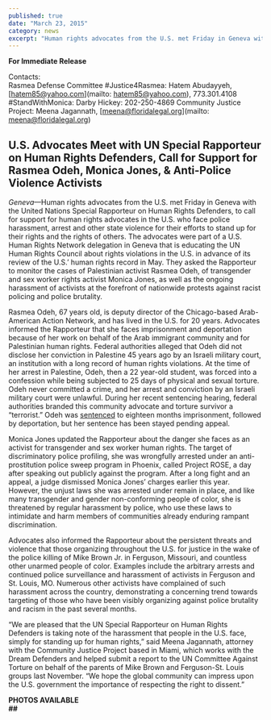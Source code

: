 ```yaml
---
published: true
date: "March 23, 2015"
category: news
excerpt: "Human rights advocates from the U.S. met Friday in Geneva with the United Nations Special Rapporteur on Human Rights Defenders, to call for support for human rights advocates in the U.S. who face police harassment, arrest and other state violence for their efforts to stand up for their rights and the rights of others."
---
```


**For Immediate Release**

Contacts:    
Rasmea Defense Committee #Justice4Rasmea: Hatem Abudayyeh, [hatem85@yahoo.com](mailto: hatem85@yahoo.com), 773.301.4108      
#StandWithMonica: Darby Hickey: 202-250-4869
Community Justice Project: Meena Jagannath, [meena@floridalegal.org](mailto: meena@floridalegal.org)
                                   
## U.S. Advocates Meet with UN Special Rapporteur on Human Rights Defenders, Call for Support for Rasmea Odeh, Monica Jones, & Anti-Police Violence Activists

_Geneva_—Human rights advocates from the U.S. met Friday in Geneva with the United Nations Special Rapporteur on Human Rights Defenders, to call for support for human rights advocates in the U.S. who face police harassment, arrest and other state violence for their efforts to stand up for their rights and the rights of others. The advocates were part of a U.S. Human Rights Network delegation in Geneva that is educating the UN Human Rights Council about rights violations in the U.S. in advance of its review of the U.S.’ human rights record in May. They asked the Rapporteur to monitor the cases of Palestinian activist Rasmea Odeh, of transgender and sex worker rights activist Monica Jones, as well as the ongoing harassment of activists at the forefront of nationwide protests against racist policing and police brutality.
 
Rasmea Odeh, 67 years old, is deputy director of the Chicago-based Arab-American Action Network, and has lived in the U.S. for 20 years. Advocates informed the Rapporteur that she faces imprisonment and deportation because of her work on behalf of the Arab immigrant community and for Palestinian human rights. Federal authorities alleged that Odeh did not disclose her conviction in Palestine 45 years ago by an Israeli military court, an institution with a long record of human rights violations. At the time of her arrest in Palestine, Odeh, then a 22 year-old student, was forced into a confession while being subjected to 25 days of physical and sexual torture. Odeh never committed a crime, and her arrest and conviction by an Israeli military court were unlawful. During her recent sentencing hearing, federal authorities branded this community advocate and torture survivor a “terrorist.” Odeh was [sentenced](http://truth-out.org/news/item/29658-us-judge-sentences-us-citizen-based-on-israeli-military-documents) to eighteen months imprisonment, followed by deportation, but her sentence has been stayed pending appeal.
 
Monica Jones updated the Rapporteur about the danger she faces as an activist for transgender and sex worker human rights. The target of discriminatory police profiling, she was wrongfully arrested under an anti-prostitution police sweep program in Phoenix, called Project ROSE, a day after speaking out publicly against the program. After a long fight and an appeal, a judge dismissed Monica Jones’ charges earlier this year. However, the unjust laws she was arrested under remain in place, and like many transgender and gender non-conforming people of color, she is threatened by regular harassment by police, who use these laws to intimidate and harm members of communities already enduring rampant discrimination.
 
Advocates also informed the Rapporteur about the persistent threats and violence that those organizing throughout the U.S. for justice in the wake of the police killing of Mike Brown Jr. in Ferguson, Missouri, and countless other unarmed people of color. Examples include the arbitrary arrests and continued police surveillance and harassment of activists in Ferguson and St. Louis, MO. Numerous other activists have complained of such harassment across the country, demonstrating a concerning trend towards targeting of those who have been visibly organizing against police brutality and racism in the past several months. 
 
“We are pleased that the UN Special Rapporteur on Human Rights Defenders is taking note of the harassment that people in the U.S. face, simply for standing up for human rights,” said Meena Jagannath, attorney with the Community Justice Project based in Miami, which works with the Dream Defenders and helped submit a report to the UN Committee Against Torture on behalf of the parents of Mike Brown and Ferguson-St. Louis groups last November. “We hope the global community can impress upon the U.S. government the importance of respecting the right to dissent.”
 
********PHOTOS AVAILABLE********
<br>**##**